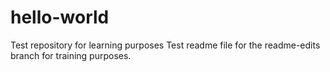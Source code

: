 # hello-world
Test repository for learning purposes
Test readme file for the readme-edits branch for training purposes.
